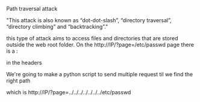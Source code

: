 Path traversal attack

"This attack is also known as “dot-dot-slash”, “directory traversal”, “directory climbing” and “backtracking”."

this type of attack aims to access files and directories that are stored outside the web root folder.
On the http://IP/?page=/etc/passwd page there is a :

<script>alert('Wtf ?');</script><!DOCTYPE HTML>

in the headers

We're going to make a python script to send multiple request til we find the right path

which is http://IP/?page=../../../../../../../etc/passwd
